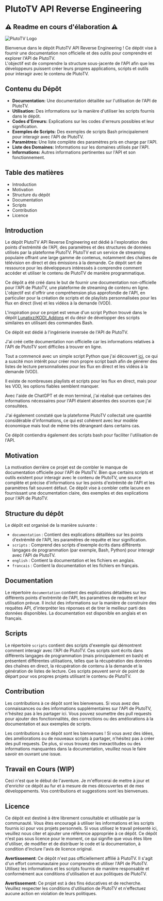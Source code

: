 # PlutoTV API Reverse Engineering

## ⚠ Readme en cours d'élaboration ⚠

![PlutoTV Logo](https://theme.zdassets.com/theme_assets/496583/3858e8e3a2863ec7bb974be916d374968f5674d7.png)

Bienvenue dans le dépôt PlutoTV API Reverse Engineering ! Ce dépôt vise à fournir une documentation non officielle et des outils pour comprendre et explorer l'API de PlutoTV.  
L'objectif est de comprendre la structure sous-jacente de l'API afin que les développeurs puissent créer leurs propres applications, scripts et outils pour interagir avec le contenu de PlutoTV.

## Contenu du Dépôt

- **Documentation:** Une documentation détaillée sur l'utilisation de l'API de PlutoTV.
- **Utilisation:** Des informations sur la manière d'utiliser les scripts fournis dans le dépôt.
- **Codes d'Erreurs:** Explications sur les codes d'erreurs possibles et leur signification.
- **Exemples de Scripts:** Des exemples de scripts Bash principalement pour interagir avec l'API de PlutoTV.
- **Paramètres:** Une liste complète des paramètres pris en charge par l'API.
- **Liste des Domaines:** Informations sur les domaines utilisés par l'API.
- **Informations:** Autres informations pertinentes sur l'API et son fonctionnement.


## Table des matières

- Introduction
- Motivation
- Structure du dépôt
- Documentation
- Scripts
- Contribution
- Licence

## Introduction

Le dépôt PlutoTV API Reverse Engineering est dédié à l'exploration des points d'extrémité de l'API, des paramètres et des structures de données utilisés par la plateforme PlutoTV. PlutoTV est un service de streaming populaire offrant une large gamme de contenus, notamment des chaînes de télévision en direct et des émissions à la demande. Ce dépôt sert de ressource pour les développeurs intéressés à comprendre comment accéder et utiliser le contenu de PlutoTV de manière programmatique.

Ce dépôt a été créé dans le but de fournir une documentation non-officielle pour l'API de PlutoTV, une plateforme de streaming de contenu en ligne. L'objectif est d'offrir une compréhension plus approfondie de l'API, en particulier pour la création de scripts et de playlists personnalisées pour les flux en direct (live) et les vidéos à la demande (VOD).

L'inspiration pour ce projet est venue d'un script Python trouvé dans le dépôt [Lunatixz/KODI_Addons](https://github.com/Lunatixz/KODI_Addons) et du désir de développer des scripts similaires en utilisant des commandes Bash.

Ce dépôt est dédié à l'ingénierie inversée de l'API de PlutoTV.

J'ai créé cette documentation non officielle car les informations relatives à l'API de PlutoTV sont difficiles à trouver en ligne.

Tout a commencé avec un simple script Python que j'ai découvert [ici](https://github.com/Lunatixz/KODI_Addons/blob/master/plugin.video.plutotv/resources/lib/plutotv.py), ce qui a suscité mon intérêt pour créer mon propre script bash afin de générer des listes de lecture personnalisées pour les flux en direct et les vidéos à la demande (VOD).

Il existe de nombreuses playlists et scripts pour les flux en direct, mais pour les VOD, les options fiables semblent manquer.

Avec l'aide de ChatGPT et de mon terminal, j'ai réalisé que certaines des informations nécessaires pour l'API étaient absentes des sources que j'ai consultées.

J'ai également constaté que la plateforme PlutoTV collectait une quantité considérable d'informations, ce qui est cohérent avec leur modèle économique mais tout de même très dérangeant dans certains cas.

Ce dépôt contiendra également des scripts bash pour faciliter l'utilisation de l'API.


## Motivation

La motivation derrière ce projet est de combler le manque de documentation officielle pour l'API de PlutoTV. Bien que certains scripts et outils existent pour interagir avec le contenu de PlutoTV, une source complète et précise d'informations sur les points d'extrémité de l'API et les paramètres fait souvent défaut. Ce dépôt vise à combler cette lacune en fournissant une documentation claire, des exemples et des explications pour l'API de PlutoTV.

## Structure du dépôt

Le dépôt est organisé de la manière suivante :

- `documentation` : Contient des explications détaillées sur les points d'extrémité de l'API, les paramètres de requête et leur signification.
- `scripts` : Comprend des scripts d'exemple écrits dans différents langages de programmation (par exemple, Bash, Python) pour interagir avec l'API de PlutoTV.
- `english` : Contient la documentation et les fichiers en anglais.
- `francais` : Contient la documentation et les fichiers en français.

## Documentation

Le répertoire `documentation` contient des explications détaillées sur les différents points d'extrémité de l'API, les paramètres de requête et leur utilisation prévue. Il inclut des informations sur la manière de construire des requêtes API, d'interpréter les réponses et de tirer le meilleur parti des données disponibles. La documentation est disponible en anglais et en français.

## Scripts

Le répertoire `scripts` contient des scripts d'exemple qui démontrent comment interagir avec l'API de PlutoTV. Ces scripts sont écrits dans différents langages de programmation (mais principalement en bash) et présentent différentes utilisations, telles que la récupération des données des chaînes en direct, la récupération de contenu à la demande et la génération de listes de lecture. Ces scripts peuvent servir de point de départ pour vos propres projets utilisant le contenu de PlutoTV.

## Contribution

Les contributions à ce dépôt sont les bienvenues. Si vous avez des connaissances ou des informations supplémentaires sur l'API de PlutoTV, n'hésitez pas à les partager ici. Vous pouvez soumettre des pull requests pour ajouter des fonctionnalités, des corrections ou des améliorations à la documentation et aux exemples de scripts.

Les contributions à ce dépôt sont les bienvenues ! Si vous avez des idées, des améliorations ou de nouveaux scripts à partager, n'hésitez pas à créer des pull requests. De plus, si vous trouvez des inexactitudes ou des informations manquantes dans la documentation, veuillez nous le faire savoir en ouvrant une issue.

## Travail en Cours (WIP)

Ceci n'est que le début de l'aventure. Je m'efforcerai de mettre à jour et d'enrichir ce dépôt au fur et à mesure de mes découvertes et de mes développements. Vos contributions et suggestions sont les bienvenues.


## Licence

Ce dépôt est destiné à être librement consultable et utilisable par la communauté. Vous êtes encouragé à utiliser les informations et les scripts fournis ici pour vos projets personnels. Si vous utilisez le travail présenté ici, veuillez nous citer et ajouter une référence appropriée à ce dépôt.
Ce dépôt n'est pas sous licence pour le moment, ce qui signifie que vous êtes libre d'utiliser, de modifier et de distribuer le code et la documentation, à condition d'inclure l'avis de licence original.

**Avertissement**: Ce dépôt n'est pas officiellement affilié à PlutoTV. Il s'agit d'un effort communautaire pour comprendre et utiliser l'API de PlutoTV. Utilisez les informations et les scripts fournis de manière responsable et conformément aux conditions d'utilisation et aux politiques de PlutoTV.

**Avertissement:** Ce projet est à des fins éducatives et de recherche. Veuillez respecter les conditions d'utilisation de PlutoTV et n'effectuez aucune action en violation de leurs politiques.
